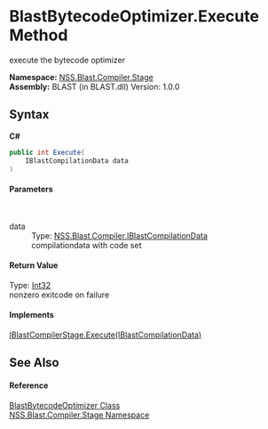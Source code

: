 # BlastBytecodeOptimizer.Execute Method 
 

execute the bytecode optimizer

**Namespace:**&nbsp;<a href="N_NSS_Blast_Compiler_Stage">NSS.Blast.Compiler.Stage</a><br />**Assembly:**&nbsp;BLAST (in BLAST.dll) Version: 1.0.0

## Syntax

**C#**<br />
``` C#
public int Execute(
	IBlastCompilationData data
)
```


#### Parameters
&nbsp;<dl><dt>data</dt><dd>Type: <a href="T_NSS_Blast_Compiler_IBlastCompilationData">NSS.Blast.Compiler.IBlastCompilationData</a><br />compilationdata with code set</dd></dl>

#### Return Value
Type: <a href="https://docs.microsoft.com/dotnet/api/system.int32" target="_blank" rel="noopener noreferrer">Int32</a><br />nonzero exitcode on failure

#### Implements
<a href="M_NSS_Blast_IBlastCompilerStage_Execute">IBlastCompilerStage.Execute(IBlastCompilationData)</a><br />

## See Also


#### Reference
<a href="T_NSS_Blast_Compiler_Stage_BlastBytecodeOptimizer">BlastBytecodeOptimizer Class</a><br /><a href="N_NSS_Blast_Compiler_Stage">NSS.Blast.Compiler.Stage Namespace</a><br />